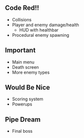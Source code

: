## Code Red!!
- Collisions
- Player and enemy damage/health
  - HUD with healthbar
- Procedural enemy spawning

## Important
- Main menu
- Death screen
- More enemy types

## Would Be Nice
- Scoring system
- Powerups

## Pipe Dream
- Final boss